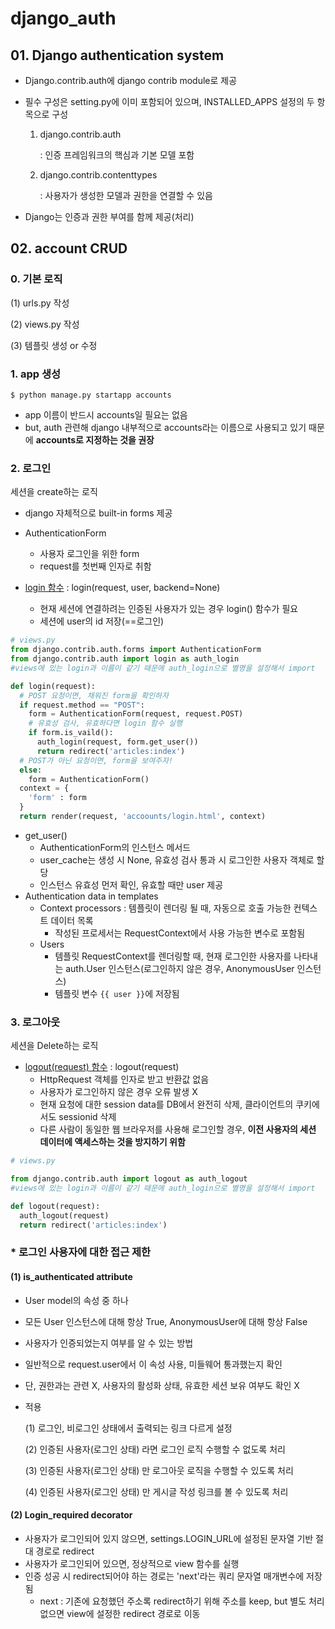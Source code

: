 # django_auth

## 01. Django authentication system

- Django.contrib.auth에 django contrib module로 제공

- 필수 구성은 setting.py에 이미 포함되어 있으며, INSTALLED_APPS 설정의 두 항목으로 구성

  1. django.contrib.auth

     : 인증 프레임워크의 핵심과 기본 모델 포함

  2. django.contrib.contenttypes

     : 사용자가 생성한 모델과 권한을 연결할 수 있음

- Django는 인증과 권한 부여를 함께 제공(처리)

## 02. account CRUD

### 0. 기본 로직

(1) urls.py 작성

(2) views.py 작성

(3) 템플릿 생성 or 수정

### 1. app 생성

```
$ python manage.py startapp accounts
```

- app 이름이 반드시 accounts일 필요는 없음
- but, auth 관련해 django 내부적으로 accounts라는 이름으로 사용되고 있기 때문에 **accounts로 지정하는 것을 권장**

### 2. 로그인

세션을 create하는 로직

- django 자체적으로 built-in forms 제공
- AuthenticationForm
  - 사용자 로그인을 위한 form
  - request를 첫번째 인자로 취함

- [login 함수](https://docs.djangoproject.com/en/4.0/topics/auth/default/#how-to-log-a-user-in-1) : login(request, user, backend=None)
  - 현재 세션에 연결하려는 인증된 사용자가 있는 경우 login() 함수가 필요
  - 세션에 user의 id 저장(==로그인)

```python
# views.py
from django.contrib.auth.forms import AuthenticationForm
from django.contrib.auth import login as auth_login
#views에 있는 login과 이름이 같기 때문에 auth_login으로 별명을 설정해서 import

def login(request):
  # POST 요청이면, 채워진 form을 확인하자
  if request.method == "POST":
    form = AuthenticationForm(request, request.POST)
    # 유효성 검사, 유효하다면 login 함수 실행
    if form.is_vaild():
      auth_login(request, form.get_user())
      return redirect('articles:index')
  # POST가 아닌 요청이면, form을 보여주자!
  else:
    form = AuthenticationForm()
  context = {
    'form' : form
  }
  return render(request, 'accoounts/login.html', context)
```

- get_user()
  - AuthenticationForm의 인스턴스 메서드
  - user_cache는 생성 시 None, 유효성 검사 통과 시 로그인한 사용자 객체로 할당
  - 인스턴스 유효성 먼저 확인, 유효할 때만 user 제공
- Authentication data in templates
  - Context processors : 템플릿이 렌더링 될 때, 자동으로 호출 가능한 컨텍스트 데이터 목록
    - 작성된 프로세서는 RequestContext에서 사용 가능한 변수로 포함됨
  - Users
    - 템플릿 RequestContext를 렌더링할 때, 현재 로그인한 사용자를 나타내는 auth.User 인스턴스(로그인하지 않은 경우, AnonymousUser 인스턴스)
    - 템플릿 변수 `{{ user }}`에 저장됨

### 3. 로그아웃

세션을 Delete하는 로직

- [logout(request) 함수](https://docs.djangoproject.com/en/4.0/topics/auth/default/#how-to-log-a-user-out) : logout(request)
  - HttpRequest 객체를 인자로 받고 반환값 없음
  - 사용자가 로그인하지 않은 경우 오류 발생 X
  - 현재 요청에 대한 session data를 DB에서 완전히 삭제, 클라이언트의 쿠키에서도 sessionid 삭제
  - 다른 사람이 동일한 웹 브라우저를 사용해 로그인할 경우, **이전 사용자의 세션 데이터에 액세스하는 것을 방지하기 위함**

```python
# views.py

from django.contrib.auth import logout as auth_logout
#views에 있는 login과 이름이 같기 때문에 auth_login으로 별명을 설정해서 import

def logout(request):
  auth_logout(request)
  return redirect('articles:index')
```

### * 로그인 사용자에 대한 접근 제한

#### (1) is_authenticated attribute

- User model의 속성 중 하나

- 모든 User 인스턴스에 대해 항상 True, AnonymousUser에 대해 항상 False

- 사용자가 인증되었는지 여부를 알 수 있는 방법

- 일반적으로 request.user에서 이 속성 사용, 미들웨어 통과했는지 확인

- 단, 권한과는 관련 X, 사용자의 활성화 상태, 유효한 세션 보유 여부도 확인 X

- 적용

  (1) 로그인, 비로그인 상태에서 출력되는 링크 다르게 설정

  (2) 인증된 사용자(로그인 상태) 라면 로그인 로직 수행할 수 없도록 처리

  (3) 인증된 사용자(로그인 상태) 만 로그아웃 로직을 수행할 수 있도록 처리

  (4) 인증된 사용자(로그인 상태) 만 게시글 작성 링크를 볼 수 있도록 처리

#### (2) Login_required decorator

- 사용자가 로그인되어 있지 않으면, settings.LOGIN_URL에 설정된 문자열 기반 절대 경로로 redirect
- 사용자가 로그인되어 있으면, 정상적으로 view 함수를 실행
- 인증 성공 시 redirect되어야 하는 경로는 'next'라는 쿼리 문자열 매개변수에 저장됨
  - next : 기존에 요청했던 주소록 redirect하기 위해 주소를 keep, but 별도 처리 없으면 view에 설정한 redirect 경로로 이동